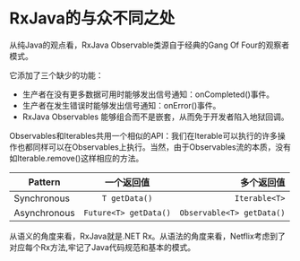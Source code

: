 # RxJava的与众不同之处

从纯Java的观点看，RxJava Observable类源自于经典的Gang Of Four的观察者模式。

它添加了三个缺少的功能：

* 生产者在没有更多数据可用时能够发出信号通知：onCompleted()事件。
* 生产者在发生错误时能够发出信号通知：onError()事件。
* RxJava Observables 能够组合而不是嵌套，从而免于开发者陷入地狱回调。


Observables和Iterables共用一个相似的API：我们在Iterable可以执行的许多操作也都同样可以在Observables上执行。当然，由于Observables流的本质，没有如Iterable.remove()这样相应的方法。

| Pattern| 一个返回值| 多个返回值  |
| ------------- |:-------------:| -----:|
| Synchronous|`T getData()`| `Iterable<T>` |
| Asynchronous| `Future<T> getData()`|`Observable<T> getData()`|

从语义的角度来看，RxJava就是.NET Rx。从语法的角度来看，Netflix考虑到了对应每个Rx方法,牢记了Java代码规范和基本的模式。
